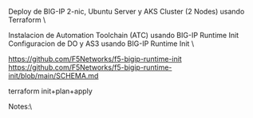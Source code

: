 Deploy de BIG-IP 2-nic, Ubuntu Server y AKS Cluster (2 Nodes) usando Terraform \

Instalacion de Automation Toolchain (ATC) usando BIG-IP Runtime Init \
Configuracion de DO y AS3 usando BIG-IP Runtime Init \

https://github.com/F5Networks/f5-bigip-runtime-init \
https://github.com/F5Networks/f5-bigip-runtime-init/blob/main/SCHEMA.md 

terraform init+plan+apply

Notes:\


